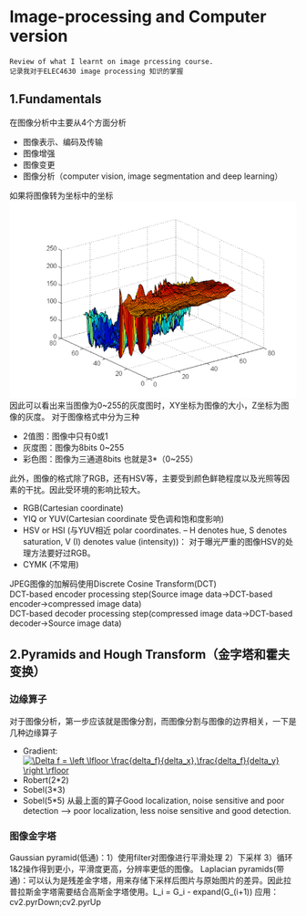 # Image-processing and Computer version
	Review of what I learnt on image prcessing course.
	记录我对于ELEC4630 image processing 知识的掌握
## 1.Fundamentals
在图像分析中主要从4个方面分析
* 图像表示、编码及传输
* 图像增强
* 图像变更
* 图像分析（computer vision, image segmentation and deep learning）

如果将图像转为坐标中的坐标
![image](https://github.com/liuyu111/readme_add_pic/blob/master/directory/W1(1).PNG)
因此可以看出来当图像为0~255的灰度图时，XY坐标为图像的大小，Z坐标为图像的灰度。
对于图像格式中分为三种
* 2值图：图像中只有0或1
* 灰度图：图像为8bits 0~255
* 彩色图：图像为三通道8bits 也就是3*（0~255）

此外，图像的格式除了RGB，还有HSV等，主要受到颜色鲜艳程度以及光照等因素的干扰。因此受环境的影响比较大。
* RGB(Cartesian coordinate)
* YIQ or YUV(Cartesian coordinate 受色调和饱和度影响)
* HSV or HSI (与YUV相近 polar coordinates. – H denotes hue, S denotes saturation, V (I) denotes value (intensity))： 对于曝光严重的图像HSV的处理方法要好过RGB。
* CYMK (不常用)  

JPEG图像的加解码使用Discrete Cosine Transform(DCT)  
DCT-based encoder processing step(Source image data->DCT-based encoder->compressed image data)  
DCT-based decoder processing step(compressed image data->DCT-based decoder->Source image data)

## 2.Pyramids and Hough Transform（金字塔和霍夫变换）
### 边缘算子
对于图像分析，第一步应该就是图像分割，而图像分割与图像的边界相关，一下是几种边缘算子  
* Gradient: <a href="https://www.codecogs.com/eqnedit.php?latex=\Delta&space;f&space;=&space;\left&space;\lfloor&space;\frac{delta_f}{delta_x},\frac{delta_f}{delta_y}&space;\right&space;\rfloor" target="_blank"><img src="https://latex.codecogs.com/gif.latex?\Delta&space;f&space;=&space;\left&space;\lfloor&space;\frac{delta_f}{delta_x},\frac{delta_f}{delta_y}&space;\right&space;\rfloor" title="\Delta f = \left \lfloor \frac{delta_f}{delta_x},\frac{delta_f}{delta_y} \right \rfloor" /></a>
* Robert(2*2)
* Sobel(3*3)
* Sobel(5*5)
从最上面的算子Good localization, noise sensitive and poor detection --> poor localization, less noise sensitive and good detection. 

### 图像金字塔
Gaussian pyramid(低通)：1）使用filter对图像进行平滑处理 2）下采样 3）循环1&2操作得到更小，平滑度更高，分辨率更低的图像。
Laplacian pyramids(带通)：可以认为是残差金字塔，用来存储下采样后图片与原始图片的差异。因此拉普拉斯金字塔需要结合高斯金字塔使用。L_i = G_i - expand(G_(i+1))
应用：cv2.pyrDown;cv2.pyrUp


